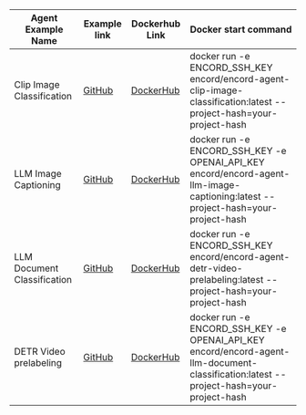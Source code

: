 | Agent Example Name          | Example link | Dockerhub Link                                                           | Docker start command                                                                                                                   |
|-----------------------------|-------------|--------------------------------------------------------------------------|----------------------------------------------------------------------------------------------------------------------------------------|
| Clip Image Classification   | [GitHub](https://github.com/encord-team/encord-agents/tree/main/docker/clip-image-classification) | [DockerHub](https://hub.docker.com/r/encord/encord-agent-clip-image-classification)   | docker run -e ENCORD_SSH_KEY encord/encord-agent-clip-image-classification:latest --project-hash=your-project-hash                     |
| LLM Image Captioning        | [GitHub](https://github.com/encord-team/encord-agents/tree/main/docker/llm-image-captioning) | [DockerHub](https://hub.docker.com/r/encord/encord-agent-llm-image-captioning)        | docker run -e ENCORD_SSH_KEY -e OPENAI_API_KEY encord/encord-agent-llm-image-captioning:latest --project-hash=your-project-hash        |
| LLM Document Classification | [GitHub](https://github.com/encord-team/encord-agents/tree/main/docker/llm-document-classification) | [DockerHub](https://hub.docker.com/r/encord/encord-agent-llm-document-classification) | docker run -e ENCORD_SSH_KEY encord/encord-agent-detr-video-prelabeling:latest --project-hash=your-project-hash                        |
| DETR Video prelabeling      | [GitHub](https://github.com/encord-team/encord-agents/tree/main/docker/detr-video-prelabeling) | [DockerHub](https://hub.docker.com/r/encord/encord-agent-llm-document-classification) | docker run -e ENCORD_SSH_KEY -e OPENAI_API_KEY encord/encord-agent-llm-document-classification:latest --project-hash=your-project-hash |